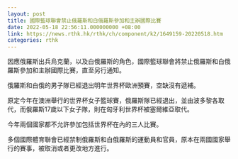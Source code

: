 ```yaml
---
layout: post
title: 國際籃球聯會禁止俄羅斯和白俄羅斯參加和主辦國際比賽
date: 2022-05-18 22:56:11.000000000 +08:00
link: https://news.rthk.hk/rthk/ch/component/k2/1649159-20220518.htm
categories: rthk
---
```


因應俄羅斯出兵烏克蘭，以及白俄羅斯的角色，國際籃球聯會將禁止俄羅斯和白俄羅斯參加和主辦國際比賽，直至另行通知。

俄羅斯和白俄的男子隊已經退出明年世界杯歐洲預賽，空缺沒有遞補。

原定今年在澳洲舉行的世界杯女子籃球賽，俄羅斯隊已經退出，並由波多黎各取代，而俄羅斯17歲以下女子隊，則在匈牙利世界杯被塞爾維亞取代。

今年兩個國家都不允許參加包括世界杯在內的三人比賽。

多個國際體育聯會已經禁制俄羅斯和白俄羅斯的運動員和官員，原本在兩國國家舉行的賽事，被取消或者更改地方進行。
